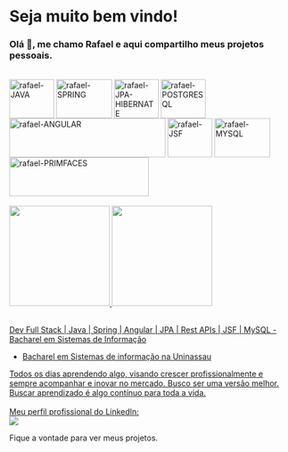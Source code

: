 # Seja muito bem vindo!
### Olá 👋, me chamo Rafael e aqui compartilho meus projetos pessoais.
<div style="display: inline_block"><br>
  <img align="center" alt="rafael-JAVA" height="70" width="80" src="https://cdn.jsdelivr.net/gh/devicons/devicon/icons/java/java-original-wordmark.svg">
  <img align="center" alt="rafael-SPRING" height="70" width="100" src="https://upload.wikimedia.org/wikipedia/commons/4/44/Spring_Framework_Logo_2018.svg">
  <img align="center" alt="rafael-JPA-HIBERNATE" height="70" width="80" src="https://design.jboss.org/hibernate/logo/final/hibernate_logo_whitebkg_stacked_256px.png">
  <img align="center" alt="rafael-POSTGRESQL" height="70" width="80" src="https://cdn.icon-icons.com/icons2/2415/PNG/512/postgresql_original_wordmark_logo_icon_146392.png">
  <img align="center" alt="rafael-ANGULAR" height="70" width="280" src="https://brandslogos.com/wp-content/uploads/images/large/angular-logo-1.png">
  
  
  <img align="center" alt="rafael-JSF" height="70" width="80" src="https://www.ambient-it.net/wp-content/uploads/2016/04/jsf-logo-175.png">
  <img align="center" alt="rafael-MYSQL" height="70" width="100" src="https://www.vectorlogo.zone/logos/mysql/mysql-official.svg">
  <img align="center" alt="rafael-PRIMFACES" height="70" width="250" src="https://i1.wp.com/www.primefaces.org/wp-content/uploads/2021/10/primefaces-logo.png?fit=1368%2C320&ssl=1">
</div>

<br/>

<div>
  <a href="https://github.com/rafaballerini">
  <img height="180em" src="https://github-readme-stats.vercel.app/api?username=doodohrafael&show_icons=true&theme=dracula&include_all_commits=true&count_private=true"/>
  <img height="180em" src="https://github-readme-stats.vercel.app/api/top-langs/?username=doodohrafael&layout=compact&langs_count=7&theme=dracula"/>
</div>
    
<br/>

Dev Full Stack | Java | Spring | Angular | JPA | Rest APIs | JSF | MySQL - Bacharel em Sistemas de Informação <br/>
- Bacharel em Sistemas de informação na Uninassau <br/>

Todos os dias aprendendo algo, visando crescer profissionalmente e sempre acompanhar e inovar no mercado.
Busco ser uma versão melhor. Buscar aprendizado é algo contínuo para toda a vida.
<br/>
<br/>
Meu perfil profissional do LinkedIn: <br/>
<a href="https://www.linkedin.com/in/douglas-rafael-867822a0/" target="_blank"><img src="https://img.shields.io/badge/-LinkedIn-%230077B5?style=for-the-badge&logo=linkedin&logoColor=white" target="_blank"></a> 

Fique a vontade para ver meus projetos.



